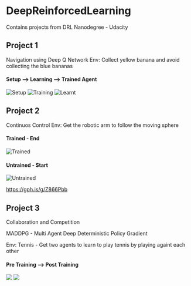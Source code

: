 # DeepReinforcedLearning
Contains projects from DRL Nanodegree - Udacity

## Project 1
Navigation using Deep Q Network
Env: Collect yellow banana and avoid collecting the blue bananas
#### Setup --> Learning --> Trained Agent
[setup_gif]: https://media.giphy.com/media/l4A4Sd3hJpQVYqQxD1/giphy.gif "Setup"
[training_gif]: https://media.giphy.com/media/XeLZWu5XCDvdrIzy3f/giphy.gif "Training"
[learnt_gif]: https://media.giphy.com/media/RitEEBDSVfgdOJH7XJ/giphy.gif "Learnt"
![Setup][setup_gif]
![Training][training_gif]
![Learnt][learnt_gif]

## Project 2
Continuos Control
Env: Get the robotic arm to follow the moving sphere
#### Trained - End
[trained_gif]: https://media.giphy.com/media/CDh594KmpQ6CUFO6K8/giphy.gif "Trained" 
![Trained][trained_gif]

#### Untrained - Start 
[untrained_gif]: https://media.giphy.com/media/tbFxBIwRUp3GlXGkZr/giphy.gif "Untrained"
![Untrained][untrained_gif]

https://gph.is/g/Z866Pbb

## Project 3
Collaboration and Competition 

MADDPG - Multi Agent Deep Deterministic Policy Gradient

Env: Tennis - Get two agents to learn to play tennis by playing againt each other
#### Pre Training --> Post Training
![](https://media.giphy.com/media/Q4fut2cCiHnxBISXqQ/giphy.gif)
![](https://media.giphy.com/media/RTbDwVdJddTIXxK7WR/giphy.gif)
